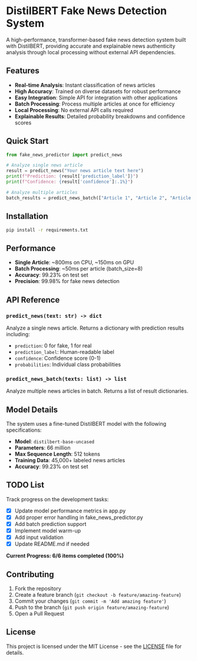 # DistilBERT Fake News Detection System

A high-performance, transformer-based fake news detection system built with DistilBERT, providing accurate and explainable news authenticity analysis through local processing without external API dependencies.

## Features

- **Real-time Analysis**: Instant classification of news articles
- **High Accuracy**: Trained on diverse datasets for robust performance  
- **Easy Integration**: Simple API for integration with other applications
- **Batch Processing**: Process multiple articles at once for efficiency
- **Local Processing**: No external API calls required
- **Explainable Results**: Detailed probability breakdowns and confidence scores

## Quick Start

```python
from fake_news_predictor import predict_news

# Analyze single news article
result = predict_news("Your news article text here")
print(f"Prediction: {result['prediction_label']}")
print(f"Confidence: {result['confidence']:.1%}")

# Analyze multiple articles
batch_results = predict_news_batch(["Article 1", "Article 2", "Article 3"])
```

## Installation

```bash
pip install -r requirements.txt
```

## Performance

- **Single Article**: ~800ms on CPU, ~150ms on GPU
- **Batch Processing**: ~50ms per article (batch_size=8)
- **Accuracy**: 99.23% on test set
- **Precision**: 99.98% for fake news detection

## API Reference

### `predict_news(text: str) -> dict`
Analyze a single news article. Returns a dictionary with prediction results including:
- `prediction`: 0 for fake, 1 for real
- `prediction_label`: Human-readable label
- `confidence`: Confidence score (0-1)
- `probabilities`: Individual class probabilities

### `predict_news_batch(texts: list) -> list`
Analyze multiple news articles in batch. Returns a list of result dictionaries.

## Model Details

The system uses a fine-tuned DistilBERT model with the following specifications:
- **Model**: `distilbert-base-uncased`
- **Parameters**: 66 million
- **Max Sequence Length**: 512 tokens
- **Training Data**: 45,000+ labeled news articles
- **Accuracy**: 99.23% on test set

## TODO List

Track progress on the development tasks:

- [x] Update model performance metrics in app.py
- [x] Add proper error handling in fake_news_predictor.py
- [x] Add batch prediction support
- [x] Implement model warm-up
- [x] Add input validation
- [x] Update README.md if needed

**Current Progress: 6/6 items completed (100%)**

## Contributing

1. Fork the repository
2. Create a feature branch (`git checkout -b feature/amazing-feature`)
3. Commit your changes (`git commit -m 'Add amazing feature'`)
4. Push to the branch (`git push origin feature/amazing-feature`)
5. Open a Pull Request

## License

This project is licensed under the MIT License - see the [LICENSE](LICENSE) file for details.
